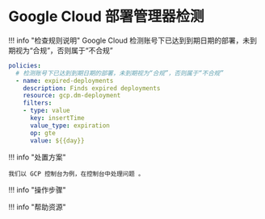 # Google Cloud 部署管理器检测

!!! info "检查规则说明"
    Google Cloud 检测账号下已达到到期日期的部署，未到期视为“合规”，否则属于“不合规”
    
  ```YAML
  policies:
    # 检测账号下已达到到期日期的部署，未到期视为“合规”，否则属于“不合规”
    - name: expired-deployments
      description: Finds expired deployments
      resource: gcp.dm-deployment
      filters:
      - type: value
        key: insertTime
        value_type: expiration
        op: gte
        value: ${{day}}
  ```

    
!!! info "处置方案"
    
    我们以 GCP 控制台为例，在控制台中处理问题 。



!!! info "操作步骤"





!!! info "帮助资源"
    